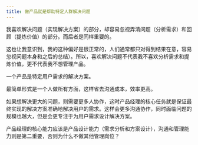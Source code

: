 ```yaml
---
title: 做产品就是帮助特定人群解决问题
---
```

我喜欢解决问题（实现解决方案）的部分，却容易忽视弄清问题（分析需求）和回顾（提炼价值）的部分。而后者是同样重要的。

这也让我意识到，我的这种偏好是很正常的，人们通常都只对得到结果在意，容易忽视问题本身和之后的总结）。所以，喜欢解决问题不代表我不喜欢分析需求和提炼价值，更不代表我不想管理产品。

一个产品是特定用户需求的解决方案。

最简单形式是一个人做所有方面，这样省去沟通成本，效率更高。

如果想解决更大的问题，则需要更多人协作，这时产品经理的核心任务就是保证最终实现的解决方案准确地解决用户的需求。这样会更多沟通协作，同时面临问题的规模也越大，但是会更专注于为用户需求设计解决方案。

产品经理的核心能力应该是产品设计能力（需求分析和方案设计），沟通和管理能力则是第二重要，否则为什么不做其他管理岗位？
